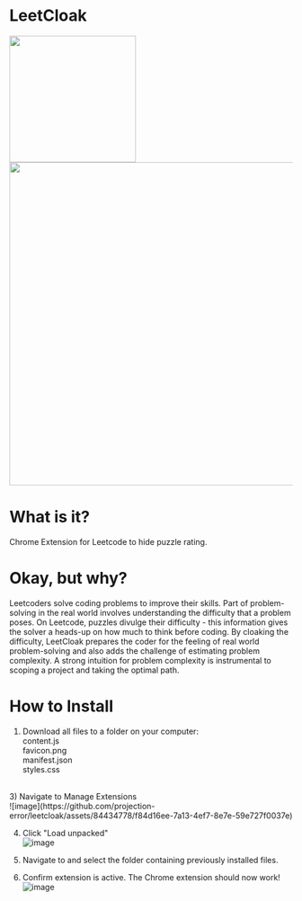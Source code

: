 # LeetCloak
<img width=225 src=https://github.com/projection-error/leetcloak/assets/84434778/b8ee8312-afe2-4bc0-887e-2572a4270927><img width=575 src=https://github.com/projection-error/leetcloak/assets/84434778/51be62fc-7db3-4210-8802-d44a4c77138b>

# What is it?
Chrome Extension for Leetcode to hide puzzle rating.

# Okay, but why?
Leetcoders solve coding problems to improve their skills. Part of problem-solving in the real world involves understanding the difficulty that a problem poses. On Leetcode, puzzles divulge their difficulty - this information gives the solver a heads-up on how much to think before coding. By cloaking the difficulty, LeetCloak prepares the coder for the feeling of real world problem-solving and also adds the challenge of estimating problem complexity. A strong intuition for problem complexity is instrumental to scoping a project and taking the optimal path.

# How to Install
1) Download all files to a folder on your computer:<br>
            content.js<br>
            favicon.png<br>
            manifest.json<br>
            styles.css
<br>
3) Navigate to Manage Extensions<BR>
  ![image](https://github.com/projection-error/leetcloak/assets/84434778/f84d16ee-7a13-4ef7-8e7e-59e727f0037e)

4) Click "Load unpacked"<BR>
![image](https://github.com/projection-error/leetcloak/assets/84434778/40adb6ea-0426-46b2-8fff-3ae47b5db815)

5) Navigate to and select the folder containing previously installed files.
6) Confirm extension is active. The Chrome extension should now work!<BR>
![image](https://github.com/projection-error/leetcloak/assets/84434778/f03be83b-b16c-4a04-b616-a3db5d73a1c5)
